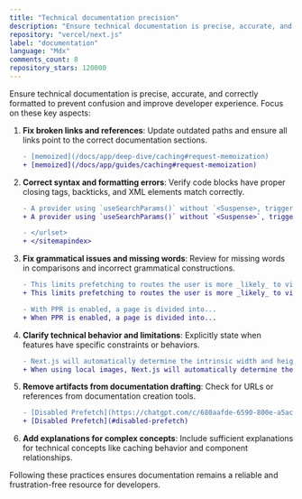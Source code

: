 ```yaml
---
title: "Technical documentation precision"
description: "Ensure technical documentation is precise, accurate, and correctly formatted to prevent confusion and improve developer experience."
repository: "vercel/next.js"
label: "documentation"
language: "Mdx"
comments_count: 8
repository_stars: 120000
---
```


Ensure technical documentation is precise, accurate, and correctly formatted to prevent confusion and improve developer experience. Focus on these key aspects:

1. **Fix broken links and references**: Update outdated paths and ensure all links point to the correct documentation sections.
   ```diff
   - [memoized](/docs/app/deep-dive/caching#request-memoization)
   + [memoized](/docs/app/guides/caching#request-memoization)
   ```

2. **Correct syntax and formatting errors**: Verify code blocks have proper closing tags, backticks, and XML elements match correctly.
   ```diff
   - A provider using `useSearchParams()` without `<Suspense>, triggering CSR bailout
   + A provider using `useSearchParams()` without `<Suspense>`, triggering CSR bailout
   ```
   ```diff
   - </urlset>
   + </sitemapindex>
   ```

3. **Fix grammatical issues and missing words**: Review for missing words in comparisons and incorrect grammatical constructions.
   ```diff
   - This limits prefetching to routes the user is more _likely_ to visit, rather all links
   + This limits prefetching to routes the user is more _likely_ to visit, rather than all links
   ```
   ```diff
   - With PPR is enabled, a page is divided into...
   + When PPR is enabled, a page is divided into...
   ```

4. **Clarify technical behavior and limitations**: Explicitly state when features have specific constraints or behaviors.
   ```diff
   - Next.js will automatically determine the intrinsic width and height of your image
   + When using local images, Next.js will automatically determine the intrinsic width and height of your image
   ```

5. **Remove artifacts from documentation drafting**: Check for URLs or references from documentation creation tools.
   ```diff
   - [Disabled Prefetch](https://chatgpt.com/c/680aafde-6590-800e-a5ac-91e20ae3ff0d#disabled-prefetch)
   + [Disabled Prefetch](#disabled-prefetch)
   ```

6. **Add explanations for complex concepts**: Include sufficient explanations for technical concepts like caching behavior and component relationships.

Following these practices ensures documentation remains a reliable and frustration-free resource for developers.
